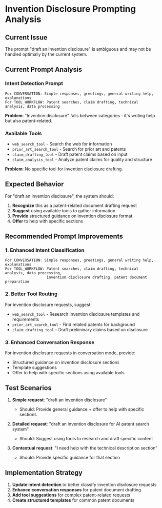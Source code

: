 # Invention Disclosure Prompting Analysis

## Current Issue

The prompt "draft an invention disclosure" is ambiguous and may not be handled optimally by the current system.

## Current Prompt Analysis

### Intent Detection Prompt
```
For CONVERSATION: Simple responses, greetings, general writing help, explanations
For TOOL_WORKFLOW: Patent searches, claim drafting, technical analysis, data processing
```

**Problem**: "Invention disclosure" falls between categories - it's writing help but also patent-related.

### Available Tools
- `web_search_tool` - Search the web for information
- `prior_art_search_tool` - Search for prior art and patents  
- `claim_drafting_tool` - Draft patent claims based on input
- `claim_analysis_tool` - Analyze patent claims for quality and structure

**Problem**: No specific tool for invention disclosure drafting.

## Expected Behavior

For "draft an invention disclosure", the system should:

1. **Recognize** this as a patent-related document drafting request
2. **Suggest** using available tools to gather information
3. **Provide** structured guidance on invention disclosure format
4. **Offer** to help with specific sections

## Recommended Prompt Improvements

### 1. Enhanced Intent Classification

```
For CONVERSATION: Simple responses, greetings, general writing help, explanations
For TOOL_WORKFLOW: Patent searches, claim drafting, technical analysis, data processing, 
                   invention disclosure drafting, patent document preparation
```

### 2. Better Tool Routing

For invention disclosure requests, suggest:
- `web_search_tool` - Research invention disclosure templates and requirements
- `prior_art_search_tool` - Find related patents for background
- `claim_drafting_tool` - Draft preliminary claims based on disclosure

### 3. Enhanced Conversation Response

For invention disclosure requests in conversation mode, provide:
- Structured guidance on invention disclosure sections
- Template suggestions
- Offer to help with specific sections using available tools

## Test Scenarios

1. **Simple request**: "draft an invention disclosure"
   - Should: Provide general guidance + offer to help with specific sections
   
2. **Detailed request**: "draft an invention disclosure for AI patent search system"
   - Should: Suggest using tools to research and draft specific content
   
3. **Contextual request**: "I need help with the technical description section"
   - Should: Provide specific guidance for that section

## Implementation Strategy

1. **Update intent detection** to better classify invention disclosure requests
2. **Enhance conversation responses** for patent document drafting
3. **Add tool suggestions** for complex patent-related requests
4. **Create structured templates** for common patent documents
